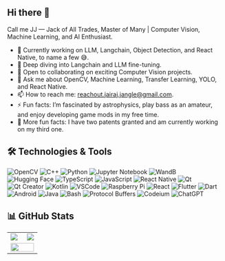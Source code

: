 ## Hi there 👋
Call me JJ — Jack of All Trades, Master of Many | Computer Vision, Machine Learning, and AI Enthusiast.

- 🔭 Currently working on LLM, Langchain, Object Detection, and React Native, to name a few 😅.
- 🌱 Deep diving into Langchain and LLM fine-tuning.
- 👯 Open to collaborating on exciting Computer Vision projects.
- 💬 Ask me about OpenCV, Machine Learning, Transfer Learning, YOLO, and React Native.
- 📫 How to reach me: reachout.jairaj.jangle@gmail.com.
- ⚡ Fun facts: I’m fascinated by astrophysics, play bass as an amateur, and enjoy developing game mods in my free time.
- 🚀 More fun facts: I have two patents granted and am currently working on my third one.

## 🛠️ Technologies & Tools
![OpenCV](https://img.shields.io/badge/OpenCV-5C3EE8?logo=opencv&logoColor=white&style=for-the-badge)
![C++](https://img.shields.io/badge/C++-00599C?logo=cplusplus&logoColor=white&style=for-the-badge)
![Python](https://img.shields.io/badge/Python-3776AB?logo=python&logoColor=white&style=for-the-badge)
![Jupyter Notebook](https://img.shields.io/badge/Jupyter%20Notebook-F37626?logo=jupyter&logoColor=white&style=for-the-badge)
![WandB](https://img.shields.io/badge/WandB-FFBE00?logo=weightsandbiases&logoColor=white&style=for-the-badge)
![Hugging Face](https://img.shields.io/badge/Hugging%20Face-FFAA00?logo=huggingface&logoColor=white&style=for-the-badge)
![TypeScript](https://img.shields.io/badge/TypeScript-3178C6?logo=typescript&logoColor=white&style=for-the-badge)
![JavaScript](https://img.shields.io/badge/JavaScript-F7DF1E?logo=javascript&logoColor=black&style=for-the-badge)
![React Native](https://img.shields.io/badge/React%20Native-20232A?logo=react&logoColor=61DAFB&style=for-the-badge)
![Qt](https://img.shields.io/badge/Qt-41CD52?logo=qt&logoColor=white&style=for-the-badge)
![Qt Creator](https://img.shields.io/badge/Qt%20Creator-41CD52?logo=qt&logoColor=white&style=for-the-badge)
![Kotlin](https://img.shields.io/badge/Kotlin-7F52FF?logo=kotlin&logoColor=white&style=for-the-badge)
![VSCode](https://img.shields.io/badge/VS%20Code-0078D4?logo=visual-studio-code&logoColor=white&style=for-the-badge)
![Raspberry Pi](https://img.shields.io/badge/Raspberry%20Pi-A22846?logo=raspberry-pi&logoColor=white&style=for-the-badge)
![React](https://img.shields.io/badge/React-20232A?logo=react&logoColor=61DAFB&style=for-the-badge)
![Flutter](https://img.shields.io/badge/Flutter-02569B?logo=flutter&logoColor=white&style=for-the-badge)
![Dart](https://img.shields.io/badge/Dart-0175C2?logo=dart&logoColor=white&style=for-the-badge)
![Android](https://img.shields.io/badge/Android-3DDC84?logo=android&logoColor=white&style=for-the-badge)
![Java](https://img.shields.io/badge/Java-007396?logo=java&logoColor=white&style=for-the-badge)
![Bash](https://img.shields.io/badge/Bash-4EAA25?logo=gnubash&logoColor=white&style=for-the-badge)
![Protocol Buffers](https://img.shields.io/badge/Protocol%20Buffers-336691?logo=google&logoColor=white&style=for-the-badge)
![Codeium](https://img.shields.io/badge/Codeium-5B37F2?logo=codeium&logoColor=white&style=for-the-badge)
![ChatGPT](https://img.shields.io/badge/ChatGPT-00A67E?logo=openai&logoColor=white&style=for-the-badge)

## 📊 GitHub Stats
<div align="center">

  <table style="border: none;">
    <tr>
      <td>
        <img align="left" src="https://github-readme-stats.vercel.app/api?username=JairajJangle&theme=highcontrast&show_icons=true&hide_border=true&count_private=true" />
      </td>
      <td>
        <img align="right" src="https://github-readme-stats.vercel.app/api/top-langs/?username=JairajJangle&theme=highcontrast&show_icons=true&hide_border=true&layout=compact" />
      </td>
    </tr>
    <tr>
      <td colspan="2" align="center">
        <img src="https://github-readme-streak-stats.herokuapp.com/?user=JairajJangle&theme=highcontrast&hide_border=true" width="100%" />
      </td>
    </tr>
  </table>

</div>

<!--
**JairajJangle/JairajJangle** is a ✨ _special_ ✨ repository because its `README.md` (this file) appears on your GitHub profile.

Here are some ideas to get you started:

- 🔭 I’m currently working on ...
- 🌱 I’m currently learning ...
- 👯 I’m looking to collaborate on ...
- 🤔 I’m looking for help with ...
- 💬 Ask me about ...
- 📫 How to reach me: ...
- 😄 Pronouns: ...
- ⚡ Fun fact: ...
-->
